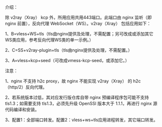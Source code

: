 介绍：

除 v2ray（Xray） kcp 外，所用应用共用443端口。此端口由 nginx 监听（即 nginx 前置），反向代理 WebSocket（WS）。v2ray（Xray） 包括应用如下：

1、B=vless+WS+tls（tls由nginx提供及处理，不需配置；另可改成或添加其它WS类应用，参考反向代理WS类的单一示例。）

2、C=SS+v2ray-plugin+tls（tls由nginx提供及处理，不需配置。）

3、A=vless+kcp+seed（可改成vmess-kcp-seed，或添加它。）

注意：

1、nginx 不支持 h2c proxy，故 nginx 不能实现 v2ray（Xray） 的 h2c（http/2）反向代理。

2、若系统版本过低，其对应发行版仓库自带 nginx 预编译程序包可能不支持 tls1.3；如需要支持 tls1.3，必须先升级 OpenSSl 版本大于 1.1.1，再进行 nginx 源代码编译和安装。

3、配置1：全部端口转发。配置2：vless+ws+tls应用进程转发，其它端口转发。
